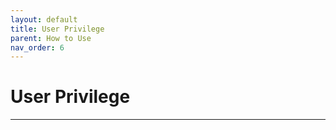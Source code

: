 ```yaml
---
layout: default
title: User Privilege
parent: How to Use
nav_order: 6
---
```


# User Privilege

---
